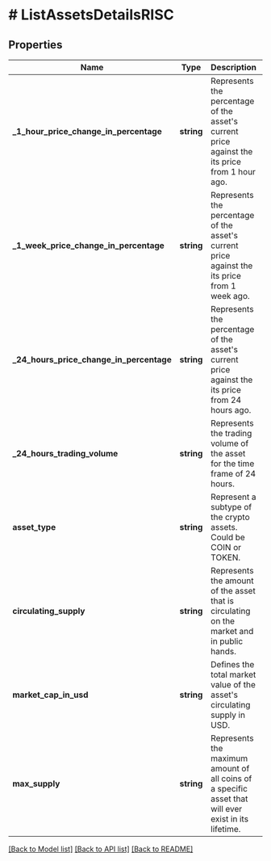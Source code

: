 # # ListAssetsDetailsRISC

## Properties

Name | Type | Description | Notes
------------ | ------------- | ------------- | -------------
**_1_hour_price_change_in_percentage** | **string** | Represents the percentage of the asset&#39;s current price against the its price from 1 hour ago. |
**_1_week_price_change_in_percentage** | **string** | Represents the percentage of the asset&#39;s current price against the its price from 1 week ago. |
**_24_hours_price_change_in_percentage** | **string** | Represents the percentage of the asset&#39;s current price against the its price from 24 hours ago. |
**_24_hours_trading_volume** | **string** | Represents the trading volume of the asset for the time frame of 24 hours. |
**asset_type** | **string** | Represent a subtype of the crypto assets. Could be COIN or TOKEN. |
**circulating_supply** | **string** | Represents the amount of the asset that is circulating on the market and in public hands. |
**market_cap_in_usd** | **string** | Defines the total market value of the asset&#39;s circulating supply in USD. |
**max_supply** | **string** | Represents the maximum amount of all coins of a specific asset that will ever exist in its lifetime. |

[[Back to Model list]](../../README.md#models) [[Back to API list]](../../README.md#endpoints) [[Back to README]](../../README.md)
